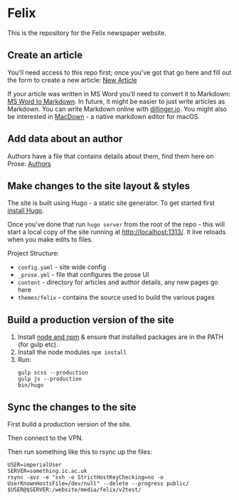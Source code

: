 # Felix

This is the repository for the Felix newspaper website.

## Create an article

You'll need access to this repo first; once you've got that go here and fill
out the form to create a new article:
[New Article](http://prose.io/#FelixOnline/v2/new/master/content/articles)

If your article was written in MS Word you'll need to convert it to Markdown:
[MS Word to Markdown](https://word-to-markdown.herokuapp.com/). In future, it
might be easier to just write articles as Markdown. You can write Markdown
online with [dillinger.io](http://dillinger.io). You might also be interested
in [MacDown](https://macdown.uranusjr.com/) - a native markdown editor for
macOS.

## Add data about an author
Authors have a file that contains details about them, find them here on Prose:
[Authors](http://prose.io/#FelixOnline/v2/tree/master/content/authors)

## Make changes to the site layout & styles

The site is built using Hugo - a static site generator. To get started first
[install Hugo](https://gohugo.io/getting-started/installing/).

Once you've done that run `hugo server` from the root of the repo - this will
start a local copy of the site running at [http://localhost:1313/](http://localhost:1313/).
It live reloads when you make edits to files.

Project Structure:
* `config.yaml` - site wide config
* `_prose.yml` - file that configures the prose UI
* `content` - directory for articles and author details, any new pages go here
* `themes/felix` - contains the source used to build the various pages

## Build a production version of the site

1. Install [node and npm](https://nodejs.org/en/download/) & ensure that
   installed packages are in the PATH (for gulp etc).
1. Install the node modules `npm install`
1. Run:
    ```
    gulp scss --production
    gulp js --production
    bin/hugo
    ```
## Sync the changes to the site

First build a production version of the site.

Then connect to the VPN.

Then run something like this to rsync up the files:

```
USER=imperialUser
SERVER=something.ic.ac.uk
rsync -avz -e "ssh -o StrictHostKeyChecking=no -o UserKnownHostsFile=/dev/null" --delete --progress public/ $USER@$SERVER:/website/media/felix/v2test/
```
